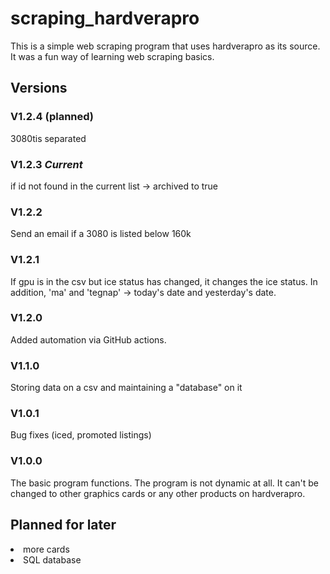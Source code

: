 # scraping_hardverapro
This is a simple web scraping program that uses hardverapro as its source.
It was a fun way of learning web scraping basics.

## Versions

### V1.2.4 (planned)
3080tis separated

### V1.2.3 *Current*
if id not found in the current list -> archived to true

### V1.2.2
Send an email if a 3080 is listed below 160k

### V1.2.1
If gpu is in the csv but ice status has changed, it changes the ice status. In addition,
'ma' and 'tegnap' -> today's date and yesterday's date.

### V1.2.0
Added automation via GitHub actions.

### V1.1.0
Storing data on a csv and maintaining a "database" on it

### V1.0.1
Bug fixes (iced, promoted listings)

### V1.0.0
The basic program functions. The program is not dynamic at all. 
It can't be changed to other graphics cards or any other products on hardverapro.

## Planned for later
<li>more cards </li>
<li>SQL database</li>

